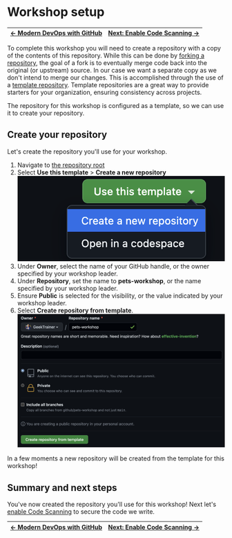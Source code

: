 # Workshop setup

| [← Modern DevOps with GitHub][walkthrough-previous] | [Next: Enable Code Scanning →][walkthrough-next] |
|:-----------------------------------|------------------------------------------:|

To complete this workshop you will need to create a repository with a copy of the contents of this repository. While this can be done by [forking a repository][fork-repo], the goal of a fork is to eventually merge code back into the original (or upstream) source. In our case we want a separate copy as we don't intend to merge our changes. This is accomplished through the use of a [template repository][template-repo]. Template repositories are a great way to provide starters for your organization, ensuring consistency across projects.

The repository for this workshop is configured as a template, so we can use it to create your repository.

## Create your repository
Let's create the repository you'll use for your workshop.

1. Navigate to [the repository root][repo-root]
2. Select **Use this template** > **Create a new repository**
    ![Screenshot of Use this template dropdown](../1-hour/images/0-setup-template.png)
3. Under **Owner**, select the name of your GitHub handle, or the owner specified by your workshop leader.
4. Under **Repository**, set the name to **pets-workshop**, or the name specified by your workshop leader.
5. Ensure **Public** is selected for the visibility, or the value indicated by your workshop leader.
6. Select **Create repository from template**.
    ![Screenshot of configured template creation dialog](../1-hour/images/0-setup-configure.png)

In a few moments a new repository will be created from the template for this workshop!

## Summary and next steps
You've now created the repository you'll use for this workshop! Next let's [enable Code Scanning][walkthrough-next] to secure the code we write.

| [← Modern DevOps with GitHub][walkthrough-previous] | [Next: Enable Code Scanning →][walkthrough-next] |
|:-----------------------------------|------------------------------------------:|

[fork-repo]: https://docs.github.com/en/get-started/quickstart/fork-a-repo
[template-repo]: https://docs.github.com/en/repositories/creating-and-managing-repositories/creating-a-template-repository
[repo-root]: /
[walkthrough-previous]: README.md
[walkthrough-next]: 1-code-scanning.md
